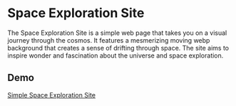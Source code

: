 # Space Exploration Site
The Space Exploration Site is a simple web page that takes you on a visual journey through the cosmos. It features a mesmerizing moving webp background that creates a sense of drifting through space. The site aims to inspire wonder and fascination about the universe and space exploration.

## Demo
[Simple Space Exploration Site](https://simple-spacex-exploration-site.netlify.app/)
